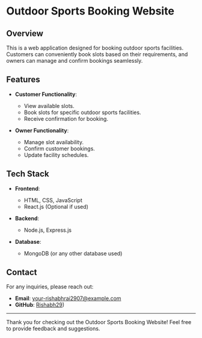 # Outdoor Sports Booking Website

## Overview
This is a web application designed for booking outdoor sports facilities. Customers can conveniently book slots based on their requirements, and owners can manage and confirm bookings seamlessly.

## Features
- **Customer Functionality**:
  - View available slots.
  - Book slots for specific outdoor sports facilities.
  - Receive confirmation for booking.

- **Owner Functionality**:
  - Manage slot availability.
  - Confirm customer bookings.
  - Update facility schedules.

## Tech Stack
- **Frontend**:
  - HTML, CSS, JavaScript
  - React.js (Optional if used)

- **Backend**:
  - Node.js, Express.js

- **Database**:
  - MongoDB (or any other database used)


## Contact
For any inquiries, please reach out:
- **Email**: your-rishabhrai2907@example.com
- **GitHub**: [Rishabh29](https://github.com/Rishabhrai29))

---

Thank you for checking out the Outdoor Sports Booking Website! Feel free to provide feedback and suggestions.


